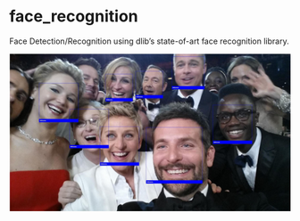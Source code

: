 # face_recognition
Face Detection/Recognition using dlib’s state-of-art face recognition library. 

![face_recognition](recognize_degeneres.JPG)
